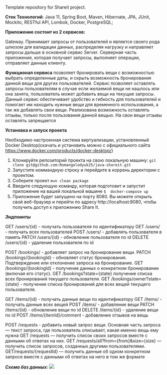 Template repository for Shareit project.

**Стек Технологий**: Java 11, Spring Boot, Maven, Hibernate, JPA, JUnit, Mockito, RESTful API, Lombok,  Docker, PostgreSQL;

**Приложение состоит из 2 сервисов:**

Gateway. Принимает запросы от пользователей и является своего рода шлюзом для валидации данных, распределяя нагрузку и направляет запросы дальше в основной сервис
Server. Серверная часть приложения, которая получает запросы, выполняет операции, отправляет данные клиенту.


**Функционал сервиса** позволяет бронировать вещи с возможностью выбрать определенные даты, и скрыть возможность бронирования данной вещи для других пользователей.
Сервис позволяет оставлять запросы пользователям в случае если желаемой вещи не нашлось или она занята, пользователь может добавить вещи на текущие запросы.
Данный сервис обеспечивает удобство и гибкость для пользователей и помогает им находить нужные вещи для временного использования, а так же добавлять свои вещи.
Реализована возможность оставлять отзывы, только после пользования данной вещью. На свои вещи отзывы оставлять запрещается

**Установка и запуск проекта**

Необходимо настроенная система виртуализации, установленный Docker Desktop(скачать и установить можно с официального сайта https://www.docker.com/products/docker-desktop/)

1. Клонируйте репозиторий проекта на свою локальную машину:
```git clone git@github.com:Romangolodyuk25/java-shareit.git```
2. Запустите коммандную строку и перейдите в коррень директории с проектом.
3. Соберите проект
```mvn clean package```
4. Введите следующую команду, которая подготовит и запустит приложение на вашей локальной машине
`````$  docker-compose up`````
5. Приложение будет запущено на порту 8080. Вы можете открыть свой веб-браузер и перейти по адресу http://localhost:8080,
чтобы получить доступ к приложению Share It.

_**Эндпоинты**_

GET /users/{id} - получать пользователя по идентификатору
GET /users/ - получать всех пользователей
POST /users/ - добавлять пользователя в память
PATCH /users/{id} - обновление пользователя по id
DELETE /users/{id} - удаление пользователя по id

POST /bookings/ - добавляет запрос на бронирование вещи.
PATCH /bookings/{bookingId} - обновляет статус бронирования. Подтверждение или отклонение запроса на бронирование.
GET /bookings/{bookingId} - получение данных о конкретном бронировании (включая его статус).
GET /bookings?state={state} получение списка всех бронирований текущего пользователя.
GET /bookings/owner?state={state} - получение списка бронирований для всех вещей текущего пользователя.

GET /items/{id} - получать данные вещи по идентификатору
GET /items/ - получать данные всех вещей
POST /items/ - добавление вещи
PATCH /items/{id} - обновление вещи по id
DELETE /items/{id} - удаление вещи по id
POST /items/{itemId}/comment - добавление отзывов на вещь

POST /requests - добавить новый запрос вещи. Основная часть запроса — текст запроса, где пользователь описывает, какая именно вещь ему нужна
GET /requests — получить список своих запросов вместе с данными об ответах на них.
GET /requests/all?from={from}&size={size} — получить список запросов, созданных другими пользователями.
GET/requests/{requestId} — получить данные об одном конкретном запросе вместе с данными об ответах на него в том же формате

**_Схема баз данных:_**
![](bdSchema.png)
